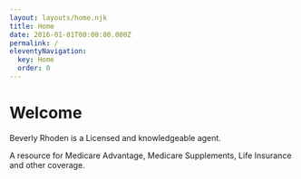 ```yaml
---
layout: layouts/home.njk
title: Home
date: 2016-01-01T00:00:00.000Z
permalink: /
eleventyNavigation:
  key: Home
  order: 0
---
```

# Welcome

Beverly Rhoden is a Licensed and knowledgeable agent.

A resource for Medicare Advantage, Medicare Supplements, Life Insurance and other coverage.